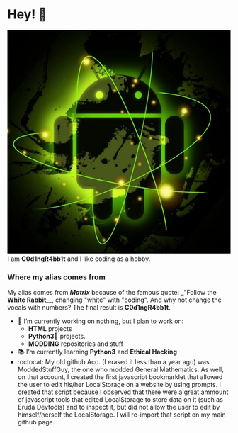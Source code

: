 # Hey! 👋
![ProfilePic](./assets/inbound6902262948798319070.jpg)
I am **C0d1ngR4bb1t** and I like coding as a hobby.

### Where my alias comes from
My alias comes from _**Matrix**_ because of the famous quote: _"Follow the **White Rabbit**__, changing "white" with "coding". And why not change the vocals with numbers? The final result is **C0d1ngR4bb1t**.

- 🔭 I’m currently working on nothing, but I plan to work on:
  - **HTML** projects
  - **Python3🐍** projects.
  - **MODDING** repositories and stuff
- 📚 I’m currently learning **Python3** and **Ethical Hacking**
- :octocat: My old github Acc. (I erased it less than a year ago) was ModdedStuffGuy, the one who modded General Mathematics. As well, on that account, I created the first javascript bookmarklet that allowed the user to edit his/her LocalStorage on a website by using prompts. I created that script because I observed that there were a great ammount of javascript tools that edited LocalStorage to store data on it (such as Eruda Devtools) and to inspect it, but did not allow the user to edit by himself/herself the LocalStorage. I will re-import that script on my main github page.
